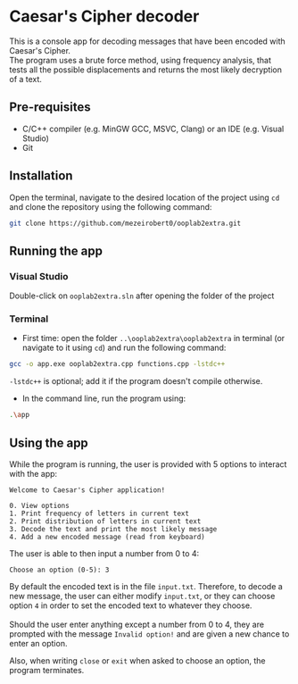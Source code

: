 # Caesar's Cipher decoder

This is a console app for decoding messages that have been encoded with Caesar's Cipher. \
The program uses a brute force method, using frequency analysis, that tests all the possible displacements and returns the most likely decryption of a text.

## Pre-requisites
* C/C++ compiler (e.g. MinGW GCC, MSVC, Clang) or an IDE (e.g. Visual Studio)
* Git 

## Installation

Open the terminal, navigate to the desired location of the project using `cd` and clone the repository using the following command:

```bash
git clone https://github.com/mezeirobert0/ooplab2extra.git
```

## Running the app

### Visual Studio

Double-click on `ooplab2extra.sln` after opening the folder of the project

### Terminal

* First time: open the folder `..\ooplab2extra\ooplab2extra` in terminal (or navigate to it using `cd`) and run the following command:
```bash
gcc -o app.exe ooplab2extra.cpp functions.cpp -lstdc++
```
`-lstdc++` is optional; add it if the program doesn't compile otherwise.

* In the command line, run the program using:
```bash
.\app
```

## Using the app

While the program is running, the user is provided with 5 options to interact with the app:
```
Welcome to Caesar's Cipher application!

0. View options
1. Print frequency of letters in current text
2. Print distribution of letters in current text
3. Decode the text and print the most likely message
4. Add a new encoded message (read from keyboard)
```
The user is able to then input a number from 0 to 4:
```
Choose an option (0-5): 3
```
By default the encoded text is in the file `input.txt`. Therefore, to decode a new message, the user can either modify `input.txt`, or they can choose option `4` in order to set the encoded text to whatever they choose. \
\
Should the user enter anything except a number from 0 to 4, they are prompted with the message `Invalid option!` and are given a new chance to enter an option.

Also, when writing `close` or `exit` when asked to choose an option, the program terminates.